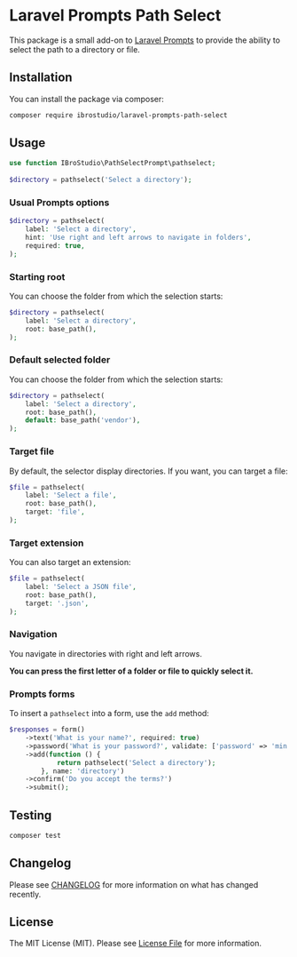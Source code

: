 # Laravel Prompts Path Select

This package is a small add-on to [Laravel Prompts](https://github.com/laravel/prompts) to provide the ability to select the path to a directory or file.

## Installation

You can install the package via composer:

```bash
composer require ibrostudio/laravel-prompts-path-select
```

## Usage

```php
use function IBroStudio\PathSelectPrompt\pathselect;
 
$directory = pathselect('Select a directory');
```

### Usual Prompts options

```php
$directory = pathselect(
    label: 'Select a directory',
    hint: 'Use right and left arrows to navigate in folders',
    required: true,
);
```

### Starting root
You can choose the folder from which the selection starts:

```php
$directory = pathselect(
    label: 'Select a directory',
    root: base_path(),
);
```

### Default selected folder
You can choose the folder from which the selection starts:

```php
$directory = pathselect(
    label: 'Select a directory',
    root: base_path(),
    default: base_path('vendor'),
);
```

### Target file
By default, the selector display directories. If you want, you can target a file:

```php
$file = pathselect(
    label: 'Select a file',
    root: base_path(),
    target: 'file',
);
```

### Target extension
You can also target an extension:

```php
$file = pathselect(
    label: 'Select a JSON file',
    root: base_path(),
    target: '.json',
);
```

### Navigation
You navigate in directories with right and left arrows.

**You can press the first letter of a folder or file to quickly select it.**


### Prompts forms
To insert a `pathselect` into a form, use the `add` method:

```php
$responses = form()
    ->text('What is your name?', required: true)
    ->password('What is your password?', validate: ['password' => 'min:8'])
    ->add(function () {
            return pathselect('Select a directory');
        }, name: 'directory')
    ->confirm('Do you accept the terms?')
    ->submit();
```

## Testing

```bash
composer test
```

## Changelog

Please see [CHANGELOG](CHANGELOG.md) for more information on what has changed recently.

## License

The MIT License (MIT). Please see [License File](LICENSE.md) for more information.
